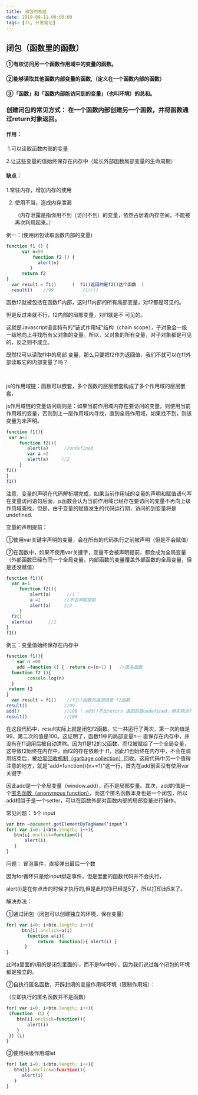 ```yaml
---
title: 闭包的总结
date: 2019-09-11 00:00:00
tags: [JS, 开发笔记]
---
```


 ## 闭包（函数里的函数）

#### ①有权访问另一个函数作用域中的变量的函数。

#### ②能够读取其他函数内部变量的函数,（定义在一个函数内部的函数）

#### ③「函数」和「函数内部能访问到的变量」（也叫环境）的总和。

### 创建闭包的常见方式： 在一个函数内部创建另一个函数，并将函数通过return对象返回。

#### 作用：

​    1.可以读取函数内部的变量

​    2.让这些变量的值始终保存在内存中（延长外部函数局部变量的生命周期）

#### 缺点：

   1.常驻内存，增加内存的使用

2. 使用不当，造成内存泄漏

   （内存泄露是指你用不到（访问不到）的变量，依然占居着内存空间，不能被再次利用起来。）


例一：(使用闭包读取函数内部的变量)

 ```js
 function f1 () {
       var n=99
           function f2 () {
             alert(n)
          }
       return f2
}
   var result = f1()      (  f1()返回的是f2()这个函数  )
   result()    //99           f1()()
 ```



函数f2就被包括在函数f1内部，这时f1内部的所有局部变量，对f2都是可见的。

但是反过来就不行，f2内部的局部变量，对f1就是不 可见的。

这就是Javascript语言特有的"链式作用域"结构（chain scope），子对象会一级一级地向上寻找所有父对象的变量。所以，父对象的所有变量，对子对象都是可见的，反之则不成立。

既然f2可以读取f1中的局部 变量，那么只要把f2作为返回值，我们不就可以在f1外部读取它的内部变量了吗？

​     

js的作用域链：函数可以嵌套，多个函数的层层嵌套构成了多个作用域的层层嵌套，

js作用域链的变量访问规则是：如果当前作用域内存在要访问的变量，则使用当前作用域的变量，否则到上一层作用域内寻找，直到全局作用域，如果找不到，则该变量为未声明。

```js
function f1(){
 var a=1
     function f2(){
        alert(a)      //undefined
        var a =2 
        alert(a)     //2
     }
f2()
} 
f1()   
```



注意，变量的声明在代码解析期完成，如果当前作用域的变量的声明和赋值语句写在变量访问语句后面，js函数会认为当前作用域已经存在要访问的变量不再向上级作用域查找，但是，由于变量的赋值发生的代码运行期，访问的到变量将是undefined.

 

变量的声明提前： 

①使用var关键字声明的变量，会在所有的代码执行之前被声明（但是不会赋值）

②在函数中，如果不使用var关键字，变量不会被声明提前，都会成为全局变量（外部函数已经有同一个全局变量，内部函数的变量覆盖外部函数的全局变量，但是还没赋值）

```js
function f1(){
  var a=1
     function f2(){
         alert(a)      //1
         a =2         //不会声明提前
         alert(a)     //2
     }
  f2() 
  alert(a)      //2
} 
f1() 
```



例三：变量值始终保存在内存中

```js
function f1(){
    var n =99
    add =function () {  return n=(n+1) }   //匿名函数
  function f2 (){
        console.log(n)
  }
 return f2
}
  var result = f1()    //f1()函数的返回值是 f2函数  
result()              //99
add()                 //100 ( add()不加return 返回的是undefined，但实际运行了)
result()              //100
```



 

在这段代码中，result实际上就是闭包f2函数。它一共运行了两次，第一次的值是99，第二次的值是100。这证明了，函数f1中的局部变量n一 直保存在内存中，并没有在f1调用后被自动清除。因为f1是f2的父函数，而f2被赋给了一个全局变量，这导致f2始终在内存中，而f2的存在依赖于 f1，因此f1也始终在内存中，不会在调用结束后，被[垃圾回收机制（garbage collection）](https://link.jianshu.com?t=http://eatpockyboy.blog.163.com/blog/static/1167346402011321423929/)回收。这段代码中另一个值得注意的地方，就是"add=function(){n+=1}"这一行，首先在add前面没有使用var关键字

因此add是一个全局变量（window.add），而不是局部变量。其次，add的值是一个[匿名函数（anonymous function）](https://link.jianshu.com?t=http://www.itxueyuan.org/view/6314.html)，而这个匿名函数本身也是一个闭包，所以add相当于是一个setter，可以在函数外部对函数内部的局部变量进行操作。

 

 

常见问题： 5个 input

```js
var btn =document.getElementByTagName(‘input’)
for( var i=0; i<btn.length; i++){
   btn[i].onclick=function(){
       alert(i)
   } 
}
```



问题： 冒泡事件，直接弹出最后一个数

因为for循环只是给input绑定事件，但是里面的函数代码并不会执行，

 alert(i)是在你点击的时候才执行的,但是此时的i已经是5了，所以打印出5来了。

解决办法：

①通过闭包（闭包可以创建独立的环境，保存变量）

```js
for( var i=0; i<btn.length; i++){
      btn[i].onclick=a(i)
        function a(i){
            return  function(){ alert(i) } 
       }
}
```

此时a里面的i用的是闭包里面的i，而不是for中的i，因为我们说过每个闭包的环境都是独立的。

②自执行匿名函数，开辟封闭的变量作用域环境（限制作用域）：

（立即执行的匿名函数并不是函数）

```js
for( var i=0; i<btn.length; i++){
 (function （i）{
    btn[i].onclick=function(){
        alert(i)
    } 
 }) (i)
}
```

③使用块级作用域let 

```js
for( let i=0; i<btn.length; i++){
   btn[i].onclick=1function(){
      alert(i)
   } 
}
```



